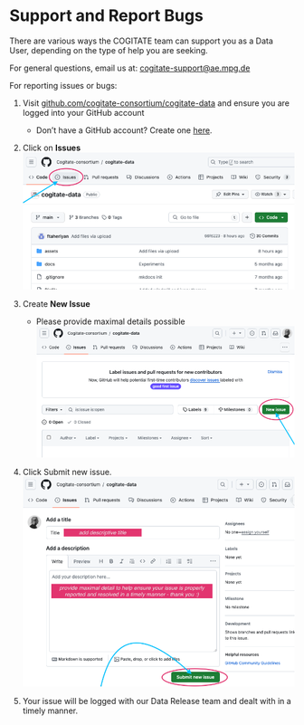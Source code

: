 # Support and Report Bugs

There are various ways the COGITATE team can support you as a Data User, depending on the type of help you are seeking.

For general questions, email us at: [cogitate-support@ae.mpg.de](mailto:cogitate-support@ae.mpg.de)

For reporting issues or bugs:

1. Visit <a href="https://github.com/Cogitate-consortium/cogitate-data" target="_blank">github.com/cogitate-consortium/cogitate-data</a> and ensure you are logged into your GitHub account
    - Don’t have a GitHub account? Create one <a href="https://github.com/signup?ref_cta=Sign+up&ref_loc=header+logged+out&ref_page=%2F&source=header-home" target="_blank">here</a>.

2. Click on **Issues**
![Click issue img](https://github.com/Cogitate-consortium/cogitate-data/raw/main/assets/documentation_v1.0/graphics_v1.0/Support_git_click_issue.png)

3. Create **New Issue**
    - Please provide maximal details possible
![Create new issue img](https://github.com/Cogitate-consortium/cogitate-data/raw/main/assets/documentation_v1.0/graphics_v1.0/Support_git_create_new_issue.png)

4. Click Submit new issue.
![Submit img](https://github.com/Cogitate-consortium/cogitate-data/raw/main/assets/documentation_v1.0/graphics_v1.0/Support_git_submit_new_issue.png)

5. Your issue will be logged with our Data Release team and dealt with in a timely manner.
